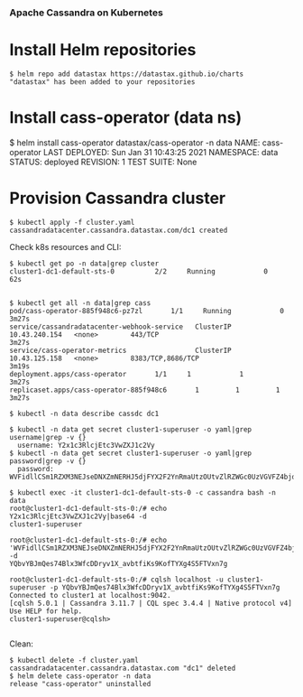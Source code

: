 ### Apache Cassandra on Kubernetes 

# Install Helm repositories
```
$ helm repo add datastax https://datastax.github.io/charts
"datastax" has been added to your repositories
```

# Install cass-operator (data ns)
$ helm install cass-operator datastax/cass-operator -n data
NAME: cass-operator
LAST DEPLOYED: Sun Jan 31 10:43:25 2021
NAMESPACE: data
STATUS: deployed
REVISION: 1
TEST SUITE: None

# Provision Cassandra cluster
```
$ kubectl apply -f cluster.yaml
cassandradatacenter.cassandra.datastax.com/dc1 created

```
Check k8s resources and CLI:
```
$ kubectl get po -n data|grep cluster
cluster1-dc1-default-sts-0          2/2     Running            0          62s


$ kubectl get all -n data|grep cass
pod/cass-operator-885f948c6-pz7zl       1/1     Running            0          3m27s
service/cassandradatacenter-webhook-service   ClusterIP   10.43.240.154   <none>        443/TCP                                        3m27s
service/cass-operator-metrics                 ClusterIP   10.43.125.158   <none>        8383/TCP,8686/TCP                              3m19s
deployment.apps/cass-operator       1/1     1            1           3m27s
replicaset.apps/cass-operator-885f948c6       1         1         1       3m27s

$ kubectl -n data describe cassdc dc1

$ kubectl -n data get secret cluster1-superuser -o yaml|grep username|grep -v {}
  username: Y2x1c3RlcjEtc3VwZXJ1c2Vy
$ kubectl -n data get secret cluster1-superuser -o yaml|grep password|grep -v {}
  password: WVFidllCSm1RZXM3NEJseDNXZmNERHJ5djFYX2F2YnRmaUtzOUtvZlRZWGc0UzVGVFZ4bjdn
  
$ kubectl exec -it cluster1-dc1-default-sts-0 -c cassandra bash -n data
root@cluster1-dc1-default-sts-0:/# echo Y2x1c3RlcjEtc3VwZXJ1c2Vy|base64 -d
cluster1-superuser

root@cluster1-dc1-default-sts-0:/# echo 'WVFidllCSm1RZXM3NEJseDNXZmNERHJ5djFYX2F2YnRmaUtzOUtvZlRZWGc0UzVGVFZ4bjdn'|base64 -d
YQbvYBJmQes74Blx3WfcDDryv1X_avbtfiKs9KofTYXg4S5FTVxn7g

root@cluster1-dc1-default-sts-0:/# cqlsh localhost -u cluster1-superuser -p YQbvYBJmQes74Blx3WfcDDryv1X_avbtfiKs9KofTYXg4S5FTVxn7g
Connected to cluster1 at localhost:9042.
[cqlsh 5.0.1 | Cassandra 3.11.7 | CQL spec 3.4.4 | Native protocol v4]
Use HELP for help.
cluster1-superuser@cqlsh>   
  
```
Clean:
```
$ kubectl delete -f cluster.yaml 
cassandradatacenter.cassandra.datastax.com "dc1" deleted
$ helm delete cass-operator -n data
release "cass-operator" uninstalled
```
